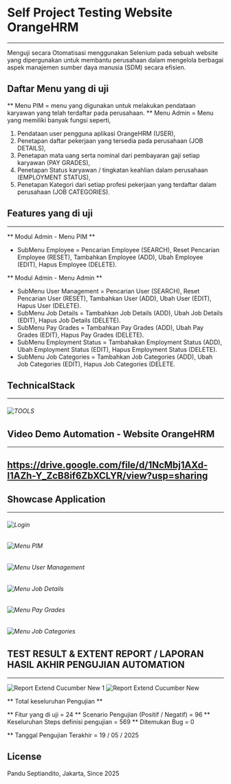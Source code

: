 # Self Project Testing Website OrangeHRM  
------------------------
Menguji secara Otomatisasi  menggunakan Selenium pada sebuah website yang dipergunakan untuk membantu perusahaan dalam mengelola berbagai aspek manajemen sumber daya manusia (SDM) secara efisien.

## Daftar Menu yang di uji ##
** Menu PIM = menu yang digunakan untuk melakukan pendataan karyawan yang telah terdaftar pada perusahaan.
** Menu Admin = Menu yang memiliki banyak fungsi seperti, 
  1. Pendataan user pengguna aplikasi OrangeHRM (USER),
  2. Penetapan daftar pekerjaan yang tersedia pada perusahaan (JOB DETAILS),
  3. Penetapan mata uang serta nominal dari pembayaran gaji setiap karyawan (PAY GRADES),
  4. Penetapan Status karyawan / tingkatan keahlian dalam perusahaan (EMPLOYMENT STATUS),
  5. Penetapan Kategori dari setiap profesi pekerjaan yang terdaftar dalam perusahaan (JOB CATEGORIES).

## Features yang di uji
------------------------
** Modul Admin - Menu PIM **
* SubMenu Employee = Pencarian Employee (SEARCH), Reset Pencarian Employee (RESET), Tambahkan Employee (ADD), Ubah Employee (EDIT), Hapus Employee (DELETE).

** Modul Admin - Menu Admin **
* SubMenu User Management    = Pencarian User (SEARCH), Reset Pencarian User (RESET), Tambahkan User (ADD), Ubah User (EDIT), Hapus User (DELETE).
* SubMenu Job Details        = Tambahkan Job Details (ADD), Ubah Job Details (EDIT), Hapus Job Details (DELETE).
* SubMenu Pay Grades         = Tambahkan Pay Grades (ADD), Ubah Pay Grades (EDIT), Hapus Pay Grades (DELETE).
* SubMenu Employment Status  = Tambahakan Employment Status (ADD), Ubah Employment Status (EDIT), Hapus Employment Status (DELETE).
* SubMenu Job Categories     = Tambahkan Job Categories (ADD), Ubah Job Categories (EDIT), Hapus Job Categories (DELETE.

## TechnicalStack 
------------------------
###### ![TOOLS](https://github.com/user-attachments/assets/6e44e9ba-27c9-40cf-b792-664b3fd9ac6c)

## Video Demo Automation - Website OrangeHRM
------------------------
## https://drive.google.com/file/d/1NcMbj1AXd-l1AZh-Y_ZcB8if6ZbXCLYR/view?usp=sharing

## Showcase Application
------------------------
###### ![Login](https://github.com/user-attachments/assets/3d53172b-8fb3-4041-a658-b7b6e6e961ab)
###### ![Menu PIM](https://github.com/user-attachments/assets/1b328484-214f-45a9-9b68-37958b88d55c)
###### ![Menu User Management](https://github.com/user-attachments/assets/fa23a579-7ff8-44ca-9118-6734ab26a8d4)
###### ![Menu Job Details](https://github.com/user-attachments/assets/af73317f-bf7c-4eb9-b563-a81fe6e716a1)
###### ![Menu Pay Grades](https://github.com/user-attachments/assets/49cf2e87-9292-4232-8081-922941027acd)
###### ![Menu Job Categories](https://github.com/user-attachments/assets/7826fc1e-ddee-4bab-818e-afb0480e8f8c)


## TEST RESULT & EXTENT REPORT / LAPORAN HASIL AKHIR PENGUJIAN AUTOMATION
------------------------
![Report Extend Cucumber New 1](https://github.com/user-attachments/assets/fd39bb64-0b46-4843-aa19-8e04b758ac5a)
![Report Extend Cucumber New](https://github.com/user-attachments/assets/ce772053-0609-4856-9cb6-dd4b0e3a8f2e)

** Total keseluruhan Pengujian ** 

**  Fitur yang di uji 			                = 24 
** Scenario Pengujian (Positif / Negatif) 	= 96
** Keseluruhan Steps definisi pengujian	    = 569
** Ditemukan Bug                            = 0

** Tanggal Pengujian Terakhir               = 19 / 05 / 2025 

## License
Pandu Septiandito, Jakarta, Since 2025
